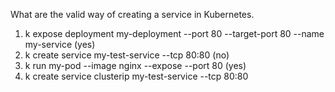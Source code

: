 What are the valid way of creating a service in Kubernetes.
1. k expose deployment my-deployment --port 80 --target-port 80 --name my-service  (yes)
2. k create service my-test-service --tcp 80:80 (no)
3. k run my-pod --image nginx --expose --port 80 (yes)
4. k create service clusterip my-test-service --tcp 80:80